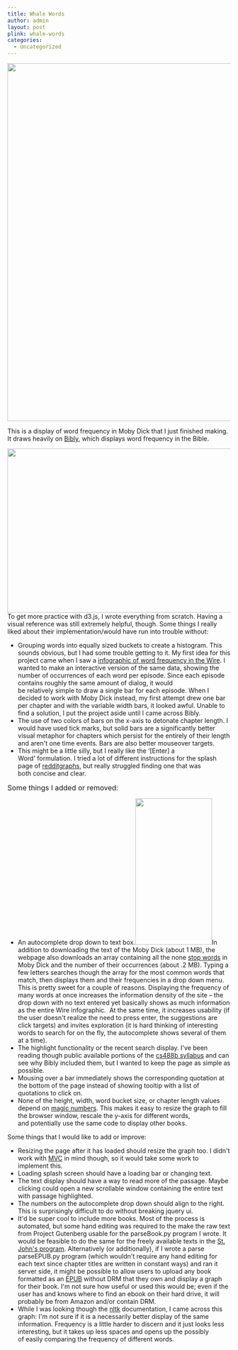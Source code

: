 ```yaml
---
title: Whale Words
author: admin
layout: post
plink: whale-words
categories:
  - Uncategorized
---
```

[<img class="aligncenter size-full wp-image-193" title="Whale Words" src="http://www.roadtolarissa.com/wp-content/uploads/2013/01/b.png" alt="" width="841" height="807" />][1]

This is a display of word frequency in Moby Dick that I just finished making. It draws heavily on [Bibly][2], which displays word frequency in the Bible.

[<img class="aligncenter size-large wp-image-194" title="Bibly" src="http://www.roadtolarissa.com/wp-content/uploads/2013/01/bibly-1024x593.png" alt="" width="640" height="370" />][2]To get more practice with d3.js, I wrote everything from scratch. Having a visual reference was still extremely helpful, though. Some things I really liked about their implementation/would have run into trouble without:

*   Grouping words into equally sized buckets to create a histogram. This sounds obvious, but I had some trouble getting to it. My first idea for this project came when I saw a [infographic of word frequency in the Wire][3]. I wanted to make an interactive version of the same data, showing the number of occurrences of each word per episode. Since each episode contains roughly the same amount of dialog, it would be relatively simple to draw a single bar for each episode. When I decided to work with Moby Dick instead, my first attempt drew one bar per chapter and with the variable width bars, it looked awful. Unable to find a solution, I put the project aside until I came across Bibly.
*   The use of two colors of bars on the x-axis to detonate chapter length. I would have used tick marks, but solid bars are a significantly better visual metaphor for chapters which persist for the entirely of their length and aren't one time events. Bars are also better mouseover targets.
*   This might be a little silly, but I really like the &#8216;\[Enter\] a Word' formulation. I tried a lot of different instructions for the splash page of [redditgraphs][4], but really struggled finding one that was both concise and clear.

<span style="font-size: 16px;">Some things I added or removed:</span>

*   An autocomplete drop down to text box.[<img class="size-full wp-image-195 aligncenter" title="Drop Down" src="http://www.roadtolarissa.com/wp-content/uploads/2013/01/drop-down.png" alt="" width="173" height="330" />][5]In addition to downloading the text of the Moby Dick (about 1 MB), the webpage also downloads an array containing all the none [stop words][6] in Moby Dick and the number of their occurrences (about .2 MB). Typing a few letters searches though the array for the most common words that match, then displays them and their frequencies in a drop down menu. This is pretty sweet for a couple of reasons. Displaying the frequency of many words at once increases the information density of the site &#8211; the drop down with no text entered yet basically shows as much information as the entire Wire infographic.  At the same time, it increases usability (if the user doesn't realize the need to press enter, the suggestions are click targets) and invites exploration (it is hard thinking of interesting words to search for on the fly, the autocomplete shows several of them at a time).
*   The highlight functionality or the recent search display. I've been reading though public available portions of the [cs488b syllabus][7] and can see why Bibly included them, but I wanted to keep the page as simple as possible.
*   Mousing over a bar immediately shows the corresponding quotation at the bottom of the page instead of showing tooltip with a list of quotations to click on.
*   None of the height, width, word bucket size, or chapter length values depend on [magic numbers][8]. This makes it easy to resize the graph to fill the browser window, rescale the y-axis for different words, and potentially use the same code to display other books.

Some things that I would like to add or improve:

*   Resizing the page after it has loaded should resize the graph too. I didn't work with [MVC][9] in mind though, so it would take some work to implement this.
*   Loading splash screen should have a loading bar or changing text.
*   The text display should have a way to read more of the passage. Maybe clicking could open a new scrollable window containing the entire text with passage highlighted.
*   The numbers on the autocomplete drop down should align to the right. This is surprisingly difficult to do without breaking jquery ui.
*   It'd be super cool to include more books. Most of the process is automated, but some hand editing was required to the make the raw text from Project Gutenberg usable for the parseBook.py program I wrote. It would be feasible to do the same for the freely available texts in the [St. John's program][10]. Alternatively (or additionally), if I wrote a parse parseEPUB.py program (which wouldn't require any hand editing for each text since chapter titles are written in constant ways) and ran it server side, it might be possible to allow users to upload any book formatted as an [EPUB][11] without DRM that they own and display a graph for their book. I'm not sure how useful or used this would be; even if the user has and knows where to find an ebook on their hard drive, it will probably be from Amazon and/or contain DRM.
*   While I was looking though the [nltk][12] documentation, I came across this graph: I'm not sure if it is a necessarily better display of the same information. Frequency is a little harder to discern and it just looks less interesting, but it takes up less spaces and opens up the possibly of easily comparing the frequency of different words.

 [1]: http://www.roadtolarissa.com/whalewords
 [2]: http://stanford.edu/~garylee/bibly/#verse
 [3]: http://i.imgur.com/c7de3.png
 [4]: http://redditgraphs.com
 [5]: http://www.roadtolarissa.com/wp-content/uploads/2013/01/drop-down.png
 [6]: http://en.wikipedia.org/wiki/Stop_words
 [7]: https://graphics.stanford.edu/wikis/cs448b-12-fall/
 [8]: http://en.wikipedia.org/wiki/Magic_number_(programming)
 [9]: http://en.wikipedia.org/wiki/Model%E2%80%93view%E2%80%93controller
 [10]: http://www.stjohnscollege.edu/academic/readlist.shtml
 [11]: http://en.wikipedia.org/wiki/EPUB
 [12]: http://nltk.org/
